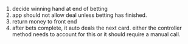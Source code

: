 1. decide winning hand at end of betting
2. app should not allow deal unless betting has finished. 
3. return money to front end
4. after bets complete, it auto deals the next card. either the controller method needs to account for this
or it should require a manual call.